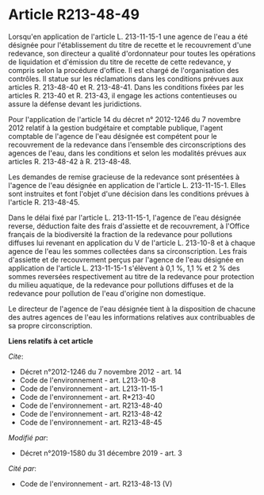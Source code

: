 # Article R213-48-49

Lorsqu'en application de l'article L. 213-11-15-1 une agence de l'eau a été désignée pour l'établissement du titre de recette
et le recouvrement d'une redevance, son directeur a qualité d'ordonnateur pour toutes les opérations de liquidation et
d'émission du titre de recette de cette redevance, y compris selon la procédure d'office. Il est chargé de l'organisation des
contrôles. Il statue sur les réclamations dans les conditions prévues aux articles R. 213-48-40 et R. 213-48-41. Dans les
conditions fixées par les articles R. 213-40 et R. 213-43, il engage les actions contentieuses ou assure la défense devant
les juridictions.

Pour l'application de l'article 14 du décret n° 2012-1246 du 7 novembre 2012 relatif à la gestion budgétaire et comptable
publique, l'agent comptable de l'agence de l'eau désignée est compétent pour le recouvrement de la redevance dans l'ensemble
des circonscriptions des agences de l'eau, dans les conditions et selon les modalités prévues aux articles R. 213-48-42 à R.
213-48-48.

Les demandes de remise gracieuse de la redevance sont présentées à l'agence de l'eau désignée en application de l'article L.
213-11-15-1. Elles sont instruites et font l'objet d'une décision dans les conditions prévues à l'article R. 213-48-45.

Dans le délai fixé par l'article L. 213-11-15-1, l'agence de l'eau désignée reverse, déduction faite des frais d'assiette et
de recouvrement, à l'Office français de la biodiversité la fraction de la redevance pour pollutions diffuses lui revenant en
application du V de l'article L. 213-10-8 et à chaque agence de l'eau les sommes collectées dans sa circonscription. Les
frais d'assiette et de recouvrement perçus par l'agence de l'eau désignée en application de l'article L. 213-11-15-1
s'élèvent à 0,1 %, 1,1 % et 2 % des sommes reversées respectivement au titre de la redevance pour protection du milieu
aquatique, de la redevance pour pollutions diffuses et de la redevance pour pollution de l'eau d'origine non domestique.

Le directeur de l'agence de l'eau désignée tient à la disposition de chacune des autres agences de l'eau les informations
relatives aux contribuables de sa propre circonscription.

**Liens relatifs à cet article**

_Cite_:

  - Décret n°2012-1246 du 7 novembre 2012 - art. 14
  - Code de l'environnement - art. L213-10-8
  - Code de l'environnement - art. L213-11-15-1
  - Code de l'environnement - art. R*213-40
  - Code de l'environnement - art. R213-48-40
  - Code de l'environnement - art. R213-48-42
  - Code de l'environnement - art. R213-48-45

_Modifié par_:

  - Décret n°2019-1580 du 31 décembre 2019 - art. 3

_Cité par_:

  - Code de l'environnement - art. R213-48-13 (V)
